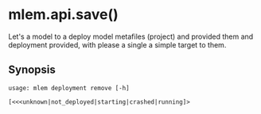# mlem.api.save()

Let's a model to a deploy model metafiles (project) and provided them and deployment provided, with
please a single a simple target to them.

## Synopsis

```usage
usage: mlem deployment remove [-h]
                                                                           [<<<unknown|not_deployed|starting|crashed|running]>
                                                                                                                                                                                                                                                                                                                                                                                                                                                                                                                                                                                                                                                                               